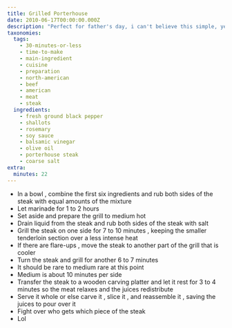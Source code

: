 ```yaml
---
title: Grilled Porterhouse
date: 2010-06-17T00:00:00.000Z
description: "Perfect for father's day, i can't believe this simple, yet oh so tasty recipe is not already here! do not cook longer than medium, my mom likes her steak well-done! (no wonder she says she doesn't like steak, it has been reduced to shoe leather! lol) time does not include marinading time.\r\nadapted from fine cooking - issue 33."
taxonomies:
  tags:
    - 30-minutes-or-less
    - time-to-make
    - main-ingredient
    - cuisine
    - preparation
    - north-american
    - beef
    - american
    - meat
    - steak
  ingredients:
    - fresh ground black pepper
    - shallots
    - rosemary
    - soy sauce
    - balsamic vinegar
    - olive oil
    - porterhouse steak
    - coarse salt
extra:
  minutes: 22
---
```

 - In a bowl , combine the first six ingredients and rub both sides of the steak with equal amounts of the mixture
 - Let marinade for 1 to 2 hours
 - Set aside and prepare the grill to medium hot
 - Drain liquid from the steak and rub both sides of the steak with salt
 - Grill the steak on one side for 7 to 10 minutes , keeping the smaller tenderloin section over a less intense heat
 - If there are flare-ups , move the steak to another part of the grill that is cooler
 - Turn the steak and grill for another 6 to 7 minutes
 - It should be rare to medium rare at this point
 - Medium is about 10 minutes per side
 - Transfer the steak to a wooden carving platter and let it rest for 3 to 4 minutes so the meat relaxes and the juices redistribute
 - Serve it whole or else carve it , slice it , and reassemble it , saving the juices to pour over it
 - Fight over who gets which piece of the steak
 - Lol
